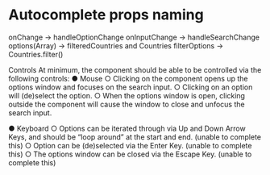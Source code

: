 # Autocomplete props naming
onChange -> handleOptionChange
onInputChange -> handleSearchChange
options(Array<T>) -> filteredCountries and Countries
filterOptions -> Countries.filter()

Controls
At minimum, the component should be able to be controlled via the following controls:
● Mouse
○ Clicking on the component opens up the options window and focuses on the
search input.
○ Clicking on an option will (de)select the option.
○ When the options window is open, clicking outside the component will cause
the window to close and unfocus the search input.

● Keyboard
○ Options can be iterated through via Up and Down Arrow Keys, and should be
“loop around” at the start and end. (unable to complete this)
○ Option can be (de)selected via the Enter Key. (unable to complete this)
○ The options window can be closed via the Escape Key. (unable to complete this)
